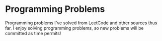 # Programming Problems
Programming problems I've solved from LeetCode and other sources thus far. I enjoy solving programming problems, so new problems will be committed as time permits!
